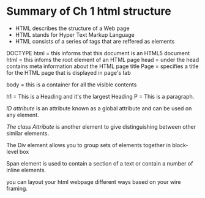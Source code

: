 # Summary of Ch 1 html structure

- HTML describes the structure of a Web page
- HTML stands for Hyper Text Markup Language
- HTML consists of a series of tags that are reffered as elements

DOCTYPE html = this informs that this document is an HTML5 document
html = this infoms the root element of an HTML page
head =  under the head contains meta information about the HTML page
title Page = specifies a title for the HTML page that is displayed in page's tab

body = this is a container for all the visible contents 

h1 = This is a Heading and it's the largest Heading
P = This is a paragraph.

<!--this is the element for comments-->

*ID attribute* is an attribute known as a global attribute and can be used on any element. 

*The class Attribute* is another element to give distinguishing between other similar elements. 

The Div element allows you to group sets of elements together in block-level box

Span element is used to contain a section of a text or contain a number of inline elements.

you can layout your html webpage different ways based on your wire framing. 